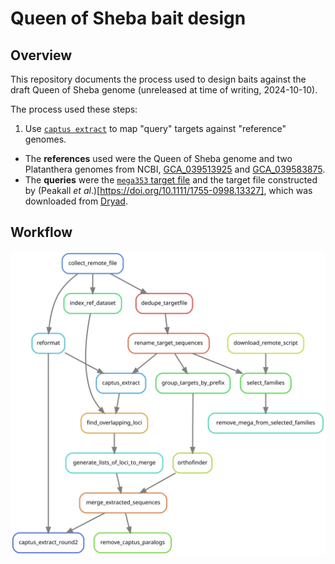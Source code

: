 # Queen of Sheba bait design

## Overview

This repository documents the process used to design baits against the draft
Queen of Sheba genome (unreleased at time of writing, 2024-10-10).

The process used these steps:

1. Use [`captus extract`](https://github.com/edgardomortiz/Captus) to map
   "query" targets against "reference" genomes.
- The **references** used were the Queen of Sheba genome and two
      Platanthera genomes from NCBI,
      [GCA_039513925](https://ftp.ncbi.nlm.nih.gov/genomes/all/GCA/039/513/925/GCA_039513925.1_PZIJ_v1.0/GCA_039513925.1_PZIJ_v1.0_genomic.fna.gz")
      and
      [GCA_039583875](https://ftp.ncbi.nlm.nih.gov/genomes/all/GCA/039/583/875/GCA_039583875.1_PGUA_v1.0/GCA_039583875.1_PGUA_v1.0_genomic.fna.gz).
- The **queries** were the [`mega353` target file](https://github.com/chrisjackson-pellicle/NewTargets) and the target file constructed by (Peakall *et al*.)[https://doi.org/10.1111/1755-0998.13327], which was downloaded from [Dryad](https://doi.org/10.5061/dryad.z08kprrbj).


## Workflow

![](assets/graph.svg)
